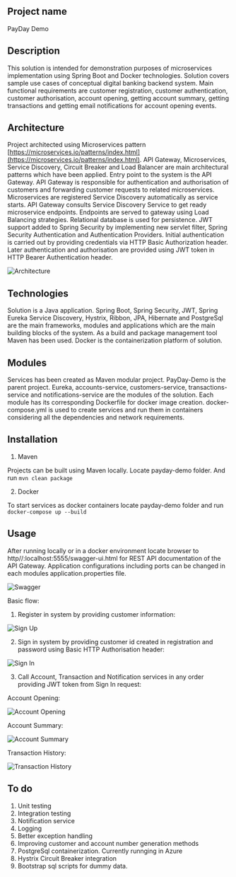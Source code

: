 ## Project name
PayDay Demo

## Description
This solution is intended for demonstration purposes of microservices implementation using Spring Boot and Docker technologies.
Solution covers sample use cases of conceptual digital banking backend system. Main functional requirements are customer registration,
customer authentication, customer authorisation, account opening, getting account summary, getting transactions and getting email notifications for account opening events. 

## Architecture
Project architected using Microservices pattern [https://microservices.io/patterns/index.html](https://microservices.io/patterns/index.html).
API Gateway, Microservices, Service Discovery, Circuit Breaker and Load Balancer are main architectural patterns which have been applied. 
Entry point to the system is the API Gateway. API Gateway is responsible for authentication and authorisation of customers and forwarding 
customer requests to related microservices. Microservices are registered Service Discovery automatically as service starts. 
API Gateway consults Service Discovery Service to get ready microservice endpoints. Endpoints are served to gateway using Load Balancing
strategies. Relational database is used for persistence. JWT support added to Spring Security by implementing new servlet filter, Spring Security Authentication and Authentication Providers. Initial authentication is carried out by providing credentials via HTTP Basic Authorization header. Later authentication and authorisation are provided using JWT token in HTTP Bearer Authentication header.

![Architecture](https://user-images.githubusercontent.com/10387661/73612003-4aad3b80-4601-11ea-913b-ca046969e295.png)

## Technologies

Solution is a Java application. Spring Boot, Spring Security, JWT, Spring Eureka Service Discovery, Hystrix, Ribbon, JPA, Hibernate and PostgreSql
are the main frameworks, modules and applications which are the main building blocks of the system. As a build and package management tool
Maven has been used. Docker is the containerization platform of solution.

## Modules

Services has been created as Maven modular project. PayDay-Demo is the parent project. Eureka, accounts-service, customers-service, transactions-service and notifications-service are the modules of the solution. Each module has its corresponding Dockerfile for docker image creation. docker-compose.yml is used to create services and run them in containers considering all the dependencies and network requirements.
## Installation

1. Maven 

Projects can be built using Maven locally. Locate payday-demo folder. And run ```mvn clean package```

2. Docker

To start services as docker containers locate payday-demo folder and run ```docker-compose up --build```

## Usage

After running locally or in a docker environment locate browser to http//:localhost:5555/swagger-ui.html for REST API documentation of the API Gateway. Application configurations including ports can be changed in each modules application.properties file.

![Swagger](https://user-images.githubusercontent.com/10387661/73612367-85fd3980-4604-11ea-8e62-f2c319cd7d67.PNG)

Basic flow:

1. Register in system by providing customer information: 

![Sign Up](https://user-images.githubusercontent.com/10387661/73611404-fbfca300-45fa-11ea-8766-a8a1d8c092cc.PNG)

2. Sign in system by providing customer id created in registration and password using Basic HTTP Authorisation header:

![Sign In](https://user-images.githubusercontent.com/10387661/73611403-fb640c80-45fa-11ea-843c-6f7ad9ad1a07.PNG)

3. Call Account, Transaction and Notification services in any order providing JWT token from Sign In request:

Account Opening:

![Account Opening](https://user-images.githubusercontent.com/10387661/73611401-facb7600-45fa-11ea-88a6-3d4c20469213.PNG)

Account Summary:

![Account Summary](https://user-images.githubusercontent.com/10387661/73611402-facb7600-45fa-11ea-99e1-1f5a8548748d.PNG)

Transaction History:

![Transaction History](https://user-images.githubusercontent.com/10387661/73611406-fc953980-45fa-11ea-886a-5a18366b1c92.PNG)

## To do

1. Unit testing
2. Integration testing
3. Notification service
4. Logging
5. Better exception handling
6. Improving customer and account number generation methods
7. PostgreSql containerization. Currently runnging in Azure
8. Hystrix Circuit Breaker integration
9. Bootstrap sql scripts for dummy data.

